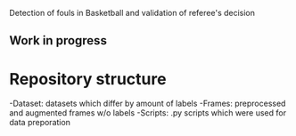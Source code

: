 Detection of fouls in Basketball and validation of referee's decision

## Work in progress

# Repository structure
-Dataset: datasets which differ by amount of labels
-Frames: preprocessed and augmented frames w/o labels
-Scripts: .py scripts which were used for data preporation
